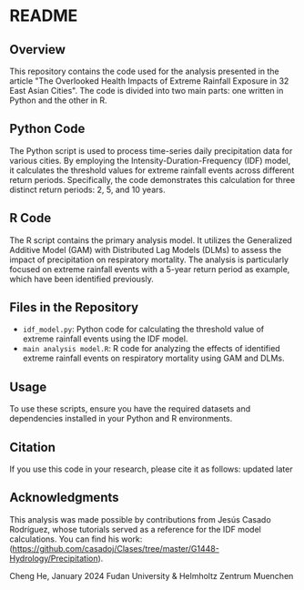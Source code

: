 # README

## Overview
This repository contains the code used for the analysis presented in the article "The Overlooked Health Impacts of Extreme Rainfall Exposure in 32 East Asian Cities". The code is divided into two main parts: one written in Python and the other in R.

## Python Code
The Python script is used to process time-series daily precipitation data for various cities. By employing the Intensity-Duration-Frequency (IDF) model, it calculates the threshold values for extreme rainfall events across different return periods. Specifically, the code demonstrates this calculation for three distinct return periods: 2, 5, and 10 years.

## R Code
The R script contains the primary analysis model. It utilizes the Generalized Additive Model (GAM) with Distributed Lag Models (DLMs) to assess the impact of precipitation on respiratory mortality. The analysis is particularly focused on extreme rainfall events with a 5-year return period as example, which have been identified previously.

## Files in the Repository
- `idf_model.py`: Python code for calculating the threshold value of extreme rainfall events using the IDF model.
- `main analysis model.R`: R code for analyzing the effects of identified extreme rainfall events on respiratory mortality using GAM and DLMs.

## Usage
To use these scripts, ensure you have the required datasets and dependencies installed in your Python and R environments. 

## Citation
If you use this code in your research, please cite it as follows:
updated later

## Acknowledgments
This analysis was made possible by contributions from Jesús Casado Rodríguez, whose tutorials served as a reference for the IDF model calculations. You can find his work: (https://github.com/casadoj/Clases/tree/master/G1448-Hydrology/Precipitation).


Cheng He, January 2024
Fudan University & Helmholtz Zentrum Muenchen
